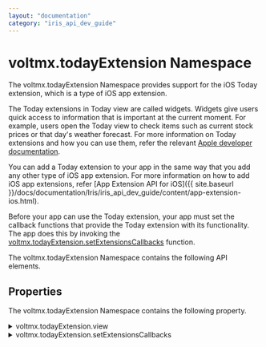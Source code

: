 ```yaml
---
layout: "documentation"
category: "iris_api_dev_guide"
---
```

                             


voltmx.todayExtension Namespace
=============================

The voltmx.todayExtension Namespace provides support for the iOS Today extension, which is a type of iOS app extension.

The Today extensions in Today view are called widgets. Widgets give users quick access to information that is important at the current moment. For example, users open the Today view to check items such as current stock prices or that day's weather forecast. For more information on Today extensions and how you can use them, refer the relevant [Apple developer documentation](https://developer.apple.com/library/archive/documentation/General/Conceptual/ExtensibilityPG/Today.html#//apple_ref/doc/uid/TP40014214-CH11-SW1).

You can add a Today extension to your app in the same way that you add any other type of iOS app extension. For more information on how to add iOS app extensions, refer [App Extension API for iOS]({{ site.baseurl }}/docs/documentation/Iris/iris_api_dev_guide/content/app-extension-ios.html).

Before your app can use the Today extension, your app must set the callback functions that provide the Today extension with its functionality. The app does this by invoking the [voltmx.todayExtension.setExtensionsCallbacks](#setExtensionsCallbacks) function.

The voltmx.todayExtension Namespace contains the following API elements.

Properties
----------

The voltmx.todayExtension Namespace contains the following property.

<details close markdown="block"><summary>voltmx.todayExtension.view</summary>

* * *

Stores the current extension view.

### Syntax

{% highlight VoltMx %}
voltmx.todayExtension.view;
{% endhighlight %}

**Example**

{% highlight VoltMx %}
//Sample code  
var myView = voltmx.todayExtension.view;
myView.addSubView(button);
{% endhighlight %}

### Type

UIView

### Read/Write

Read only

### Platform Availability

*   iOS

Functions
---------

The voltmx.todayExtension Namespace contains the following function.

</details>
<details close markdown="block"><summary>voltmx.todayExtension.setExtensionsCallbacks</summary>

* * *

Sets a Today extension with callbacks for app extension state changes.

### Syntax

{% highlight VoltMx %}
voltmx.todayExtension.setExtensionsCallbacks(  
    callbackEvents);
{% endhighlight %}

### Input Parameters

callbackEvents

Contains an object with key-value pairs where the key specifies the extension state and the value is a callback function. The possible keys of this parameter are as follows.  

| Key | Description |
| --- | --- |
| loadView | Loads a view that the controller manages. |
| viewDidLoad | The view's controller was loaded into the memory. |
| viewDidAppear | A view was just displayed. |
| viewWillAppear | A view is about to be displayed. |
| viewDidDisappear | A view was just removed from the view hierarchy. |
| viewWillDisappear | A view is about to be removed from the view hierarchy. |
| widgetPerformUpdate | The system calls this key at opportune times for the widget to update its state; both when the Notification Center is visible as well as when the Notification Center is in the background. |
| widgetActiveDisplayModeDidChangeWithMaximumSize | Called when the active display mode changes. It has the following arguments: displayMode. It can take two values: NCWidgetDisplayModeCompact and NCWidgetDisplayModeExpanded. NSValue. It contains one value: CGSizeValue. |

**Example**

{% highlight voltMx %}//Sample Code 
function loadViewSample() {
    //native bindings code
}

function viewDidLoadSample() {
    //native bindings code
}

function viewWillAppearSample() {
    //native bindings code
}

function viewDidAppearSample() {
    //native bindings code
}

function viewWillDisappearSample() {
    //native bindings code
}

function viewDidDisappearSample() {
    //native bindings code
}

function widgetPerformUpdateSample() {
    //native bindings code
    return NCUpdateResult;
}

function widgetActiveDisplayModeDidChangeWithMaximumSizeSample(var vardisplayMode,
    var maxsize) {
    var preferredContentSize;
    if (activeDisplayMode == NCWidgetDisplayModeCompact) {
        preferredContentSize = {
            width: maxsize.CGSizeValue.width,
            height: 300
        };
    } else {
        preferredContentSize = {
            width: maxsize.CGSizeValue.width,
            height: 800
        };
    }
    return preferredContentSize;
}
//Setting Extensions Callbacks: Example 1voltmx. todayExtension.setExtensionsCallbacks(
{
    "loadView": loadViewSample,
    "viewDidLoad": viewDidLoadSample,
    "viewWillAppear": viewWillAppearSample,
    "viewDidAppear": viewDidAppearSample,
    "viewWillDisappear": viewWillDisappearSample,
    "viewDidDisappear": viewDidDisappearSample,
    "widgetPerformUpdate": widgetPerformUpdateSample,
    "widgetActiveDisplayModeDidChangeWithMaximumSize": widgetActiveDisplayModeDidChangeWithMaximumSizeSample
}); //Setting Extensions Callbacks: Example 2var callbackEvents={
viewDidLoad: function() {
    var myView = voltmx.todayExtension.view;
    myView.addSubView(button);
}
};
voltmx.todayExtension.setExtensionsCallbacks(callbackEvents);
//end of code
{% endhighlight %}

### Return Values

None

### Platform Availability

*   iOS

![](resources/prettify/onload.png)
</details>